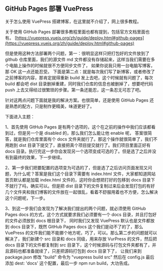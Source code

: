 ## GitHub Pages 部署 VuePress 

关于怎么使用 VuePress 搭建博客，在这里就不介绍了，网上很多教程。

关于使用 GitHub Pages 部署很多教程里面也都有提到，包括官方文档里面也有。
[https://vuepress.vuejs.org/zh/guide/deploy.html#github-pages](https://vuepress.vuejs.org/zh/guide/deploy.html#github-pages)

但是使用这种方法部署两个问题，第一：很明显这样只把打包好的文件放到了 github 仓库里面，我们的源文件 md 文件都没有存储起来，这样当我们需要在多个电脑上操作的时候就很不方便同步文件了，
如果你说我只用一台电脑写博客，那 OK 这一点还能忍受。
下面是第二点：就是每次我们写了新博客，或者修改了之前博客的内容，那肯定就得重新 build 发上去吧，这个时候就有问题了，每次 build 都会吧 dist 目录删掉重建，同时我们仓库的信息也被删掉了，想要吧代码 push 上去又得经过很繁琐的步骤。第一条还能忍，这一条忍无可忍了吧。

针对这两点问题下面就是我的解决方案。也很简单，还是使用 GitHub Pages 还是熟悉的配方，只是制作更精美，味道更好了。

下面进入主题：

1、首先使用 GitHub Pages 是有两个选项的，这个在之前的操作中我们应该都看到过，但是另一个是 disabled 的，那么我们怎么能让他 enable 呢，
答案很简答，就是我们仓库里面有个 docs 文件夹就行了。那这个操作就很简单了，我们不用跑到 dist 目录下提交了，直接把真个项目提交就行了。我们项目里面正好有 docs 目录。执行完这一步你会发现另一个选项变成可选的了。但是选了之后并没有到最终的效果，下一步继续。

2、第一步我们把要配置的选项变为可选的了，但是选了之后访问页面发现又问题，为什么呢？答案是我们这个目录下需要有 index.html 文件，大家都知道网站首页默认都是加载 index.html 文件的，这时你会想把打好的包移到 docs 目录下不就行了吗，确实可以。但是把 dist 目录下的文件复制过来后会发现打包的有好几个文件夹和我们博客的文件放在一起很乱，看着不舒服用着也不方便，怎么解决这个问题呢，下一步。

3、到这一步我们会发现为了解决我们提出的两个问题，就必须使用 GitHub Pages docs 的方式，这个方式就要求我们必须要有一个 docs 目录，并且打包好的文件必须放到 docs 根目录下，
同时我们又发现 VuePress 默认也是文件都放到 docs 目录下，既然 GitHub Pages docs 这个我们是动不了的了，那么 VuePress 的文件我们能不能挪个地方呢，巧了，可以。那么第二步的问题就可以解决了，我们新建个 src 目录和 docs 同级，用来存放 VurPress 的文件，然后把 docs 目录下的文件都复制到 src 目录下，这个时候源码与打包文件夹都有了，并且源码也都准备就续了，只差把源码打包到 docs 目录下了，
让我们来到 package.json 修改 "build" 命令为 "vuepress build src" 然后在 config.js 最后添加 dest: 'docs' 这个配置，最后一步 npm run build，大功告成。

